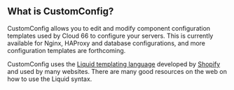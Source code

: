 

## What is CustomConfig?

CustomConfig allows you to edit and modify component configuration templates used by Cloud 66 to configure your servers. This is currently available for Nginx, HAProxy and database configurations, and more configuration templates are forthcoming.

CustomConfig uses the [Liquid templating language](http://www.liquidmarkup.org/) developed by [Shopify](http://www.shopify.com/) and used by many websites. There are many good resources on the web on how to use the Liquid syntax.

